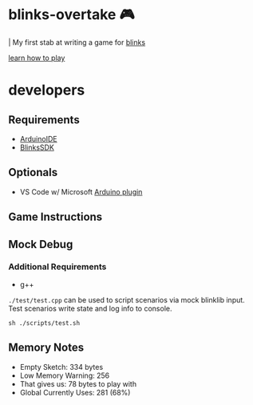 # blinks-overtake 🎮
| My first stab at writing a game for [blinks](https://blinks.games/)

[learn how to play](https://mdm373.github.io/blinks-overtake/)

# developers

## Requirements
* [ArduinoIDE](https://www.arduino.cc/en/Guide/HomePage)
* [BlinksSDK](https://github.com/Move38/Blinks-SDK)

## Optionals
* VS Code w/ Microsoft [Arduino plugin](https://marketplace.visualstudio.com/items?itemName=vsciot-vscode.vscode-arduino)


## Game Instructions


## Mock Debug

### Additional Requirements
* g++

`./test/test.cpp` can be used to script scenarios via mock blinklib input. Test scenarios write state and log info to console.
```
sh ./scripts/test.sh
```


## Memory Notes

* Empty Sketch: 334 bytes
* Low Memory Warning: 256
* That gives us: 78 bytes to play with
* Global Currently Uses: 281 (68%)